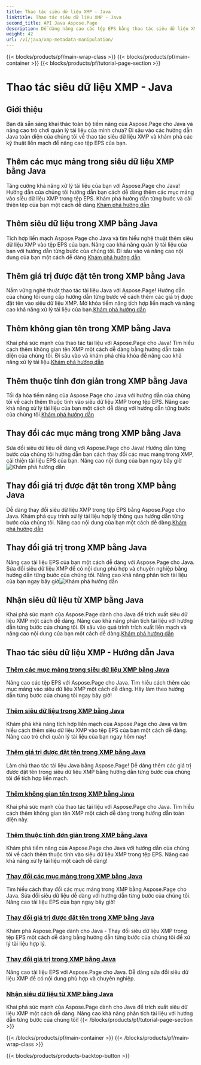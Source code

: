 ```yaml
---
title: Thao tác siêu dữ liệu XMP - Java
linktitle: Thao tác siêu dữ liệu XMP - Java
second_title: API Java Aspose.Page
description: Dễ dàng nâng cao các tệp EPS bằng thao tác siêu dữ liệu XMP—từ việc thêm mục đến trích xuất. Nâng cao khả năng quản lý tài liệu của bạn với hướng dẫn của chúng tôi.
weight: 42
url: /vi/java/xmp-metadata-manipulation/
---
```


{{< blocks/products/pf/main-wrap-class >}}
{{< blocks/products/pf/main-container >}}
{{< blocks/products/pf/tutorial-page-section >}}

# Thao tác siêu dữ liệu XMP - Java


## Giới thiệu

Bạn đã sẵn sàng khai thác toàn bộ tiềm năng của Aspose.Page cho Java và nâng cao trò chơi quản lý tài liệu của mình chưa? Đi sâu vào các hướng dẫn Java toàn diện của chúng tôi về thao tác siêu dữ liệu XMP và khám phá các kỹ thuật liền mạch để nâng cao tệp EPS của bạn.

## Thêm các mục mảng trong siêu dữ liệu XMP bằng Java

 Tăng cường khả năng xử lý tài liệu của bạn với Aspose.Page cho Java! Hướng dẫn của chúng tôi hướng dẫn bạn cách dễ dàng thêm các mục mảng vào siêu dữ liệu XMP trong tệp EPS. Khám phá hướng dẫn từng bước và cải thiện tệp của bạn một cách dễ dàng.[Khám phá hướng dẫn](./add-array-items/)

## Thêm siêu dữ liệu trong XMP bằng Java

 Tích hợp liền mạch Aspose.Page cho Java và tìm hiểu nghệ thuật thêm siêu dữ liệu XMP vào tệp EPS của bạn. Nâng cao khả năng quản lý tài liệu của bạn với hướng dẫn từng bước của chúng tôi. Đi sâu vào và nâng cao nội dung của bạn một cách dễ dàng.[Khám phá hướng dẫn](./add-metadata/)

## Thêm giá trị được đặt tên trong XMP bằng Java

Nắm vững nghệ thuật thao tác tài liệu Java với Aspose.Page! Hướng dẫn của chúng tôi cung cấp hướng dẫn từng bước về cách thêm các giá trị được đặt tên vào siêu dữ liệu XMP. Mở khóa tiềm năng tích hợp liền mạch và nâng cao khả năng xử lý tài liệu của bạn.[Khám phá hướng dẫn](./add-named-value/)

## Thêm không gian tên trong XMP bằng Java

 Khai phá sức mạnh của thao tác tài liệu với Aspose.Page cho Java! Tìm hiểu cách thêm không gian tên XMP một cách dễ dàng bằng hướng dẫn toàn diện của chúng tôi. Đi sâu vào và khám phá chìa khóa để nâng cao khả năng xử lý tài liệu.[Khám phá hướng dẫn](./add-namespace/)

## Thêm thuộc tính đơn giản trong XMP bằng Java

 Tối đa hóa tiềm năng của Aspose.Page cho Java với hướng dẫn của chúng tôi về cách thêm thuộc tính vào siêu dữ liệu XMP trong tệp EPS. Nâng cao khả năng xử lý tài liệu của bạn một cách dễ dàng với hướng dẫn từng bước của chúng tôi.[Khám phá hướng dẫn](./add-simple-properties/)

## Thay đổi các mục mảng trong XMP bằng Java

 Sửa đổi siêu dữ liệu dễ dàng với Aspose.Page cho Java! Hướng dẫn từng bước của chúng tôi hướng dẫn bạn cách thay đổi các mục mảng trong XMP, cải thiện tài liệu EPS của bạn. Nâng cao nội dung của bạn ngay bây giờ![Khám phá hướng dẫn](./change-array-items/)

## Thay đổi giá trị được đặt tên trong XMP bằng Java

Dễ dàng thay đổi siêu dữ liệu XMP trong tệp EPS bằng Aspose.Page cho Java. Khám phá quy trình xử lý tài liệu hợp lý thông qua hướng dẫn từng bước của chúng tôi. Nâng cao nội dung của bạn một cách dễ dàng.[Khám phá hướng dẫn](./change-named-value/)

## Thay đổi giá trị trong XMP bằng Java

 Nâng cao tài liệu EPS của bạn một cách dễ dàng với Aspose.Page cho Java. Sửa đổi siêu dữ liệu XMP để có nội dung phù hợp và chuyên nghiệp bằng hướng dẫn từng bước của chúng tôi. Nâng cao khả năng phân tích tài liệu của bạn ngay bây giờ![Khám phá hướng dẫn](./change-values/)

## Nhận siêu dữ liệu từ XMP bằng Java

 Khai phá sức mạnh của Aspose.Page dành cho Java để trích xuất siêu dữ liệu XMP một cách dễ dàng. Nâng cao khả năng phân tích tài liệu với hướng dẫn từng bước của chúng tôi. Đi sâu vào quá trình trích xuất liền mạch và nâng cao nội dung của bạn một cách dễ dàng.[Khám phá hướng dẫn](./get-metadata/)
## Thao tác siêu dữ liệu XMP - Hướng dẫn Java
### [Thêm các mục mảng trong siêu dữ liệu XMP bằng Java](./add-array-items/)
Nâng cao các tệp EPS với Aspose.Page cho Java. Tìm hiểu cách thêm các mục mảng vào siêu dữ liệu XMP một cách dễ dàng. Hãy làm theo hướng dẫn từng bước của chúng tôi ngay bây giờ!
### [Thêm siêu dữ liệu trong XMP bằng Java](./add-metadata/)
Khám phá khả năng tích hợp liền mạch của Aspose.Page cho Java và tìm hiểu cách thêm siêu dữ liệu XMP vào tệp EPS của bạn một cách dễ dàng. Nâng cao trò chơi quản lý tài liệu của bạn ngay hôm nay!
### [Thêm giá trị được đặt tên trong XMP bằng Java](./add-named-value/)
Làm chủ thao tác tài liệu Java bằng Aspose.Page! Dễ dàng thêm các giá trị được đặt tên trong siêu dữ liệu XMP bằng hướng dẫn từng bước của chúng tôi để tích hợp liền mạch.
### [Thêm không gian tên trong XMP bằng Java](./add-namespace/)
Khai phá sức mạnh của thao tác tài liệu với Aspose.Page cho Java. Tìm hiểu cách thêm không gian tên XMP một cách dễ dàng trong hướng dẫn toàn diện này.
### [Thêm thuộc tính đơn giản trong XMP bằng Java](./add-simple-properties/)
Khám phá tiềm năng của Aspose.Page cho Java với hướng dẫn của chúng tôi về cách thêm thuộc tính vào siêu dữ liệu XMP trong tệp EPS. Nâng cao khả năng xử lý tài liệu một cách dễ dàng!
### [Thay đổi các mục mảng trong XMP bằng Java](./change-array-items/)
Tìm hiểu cách thay đổi các mục mảng trong XMP bằng Aspose.Page cho Java. Sửa đổi siêu dữ liệu dễ dàng với hướng dẫn từng bước của chúng tôi. Nâng cao tài liệu EPS của bạn ngay bây giờ!
### [Thay đổi giá trị được đặt tên trong XMP bằng Java](./change-named-value/)
Khám phá Aspose.Page dành cho Java - Thay đổi siêu dữ liệu XMP trong tệp EPS một cách dễ dàng bằng hướng dẫn từng bước của chúng tôi để xử lý tài liệu hợp lý.
### [Thay đổi giá trị trong XMP bằng Java](./change-values/)
Nâng cao tài liệu EPS với Aspose.Page cho Java. Dễ dàng sửa đổi siêu dữ liệu XMP để có nội dung phù hợp và chuyên nghiệp.
### [Nhận siêu dữ liệu từ XMP bằng Java](./get-metadata/)
Khai phá sức mạnh của Aspose.Page dành cho Java để trích xuất siêu dữ liệu XMP một cách dễ dàng. Nâng cao khả năng phân tích tài liệu với hướng dẫn từng bước của chúng tôi!
{{< /blocks/products/pf/tutorial-page-section >}}

{{< /blocks/products/pf/main-container >}}
{{< /blocks/products/pf/main-wrap-class >}}

{{< blocks/products/products-backtop-button >}}

